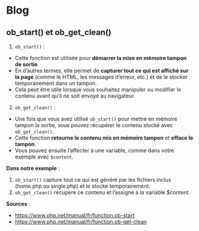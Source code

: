 # Blog

## ob_start() et ob_get_clean()

1. `ob_start()` :
- Cette fonction est utilisée pour **démarrer la mise en mémoire tampon de sortie**.
- En d’autres termes, elle permet de **capturer tout ce qui est affiché sur la page** (comme le HTML, les messages d’erreur, etc.) et de le stocker temporairement dans un tampon.
- Cela peut être utile lorsque vous souhaitez manipuler ou modifier le contenu avant qu’il ne soit envoyé au navigateur.
2. `ob_get_clean()` :
- Une fois que vous avez utilisé `ob_start()` pour mettre en mémoire tampon la sortie, vous pouvez récupérer le contenu stocké avec `ob_get_clean()`.
- Cette fonction **retourne le contenu mis en mémoire tampon** et **efface le tampon**.
- Vous pouvez ensuite l’affecter à une variable, comme dans votre exemple avec `$content`.

**Dans notre exemple** :
1. `ob_start()` capture tout ce qui est généré par les fichiers inclus (home.php ou single.php) et le stocke temporairement.
2. `ob_get_clean()` récupère ce contenu et l’assigne à la variable $content.

**Sources** :
- https://www.php.net/manual/fr/function.ob-start
- https://www.php.net/manual/fr/function.ob-get-clean